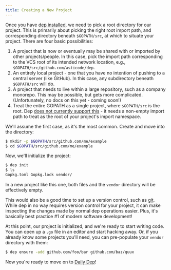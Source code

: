 ```yaml
---
title: Creating a New Project
---
```


Once you have [dep installed](installation.md), we need to pick a root directory for our project. This is primarily about picking the right root import path, and corresponding directory beneath `$GOPATH/src`, at which to situate your project. There are four basic possibilities:

1.  A project that is now or eventually may be shared with or imported by other projects/people. In this case, pick the import path corresponding to the VCS root of its intended network location, e.g., `$GOPATH/src/github.com/asticode/dep`.
2.  An entirely local project - one that you have no intention of pushing to a central server (like GitHub). In this case, any subdirectory beneath `$GOPATH/src` will do.
3.  A project that needs to live within a large repository, such as a company monorepo. This may be possible, but gets more complicated. (Unfortunately, no docs on this yet - coming soon!)
4.  Treat the entire GOPATH as a single project, where `$GOPATH/src` is the root. Dep [does not currently support this](https://github.com/asticode/dep/issues/417) - it needs a non-empty import path to treat as the root of your project's import namespace.

We'll assume the first case, as it's the most common. Create and move into the directory:

```bash
$ mkdir -p $GOPATH/src/github.com/me/example
$ cd $GOPATH/src/github.com/me/example
```

Now, we'll initialize the project:

```bash
$ dep init
$ ls
Gopkg.toml Gopkg.lock vendor/
```

In a new project like this one, both files and the `vendor` directory will be effectively empty.

This would also be a good time to set up a version control, such as [git](https://git-scm.com/). While dep in no way requires version control for your project, it can make inspecting the changes made by normal dep operations easier. Plus, it's basically best practice #1 of modern software development!

At this point, our project is initialized, and we're ready to start writing code. You can open up a `.go` file in an editor and start hacking away. Or, if you already know some projects you'll need, you can pre-populate your `vendor` directory with them:

```bash
$ dep ensure -add github.com/foo/bar github.com/baz/quux
```

Now you're ready to move on to [Daily Dep](daily-dep.md)!
